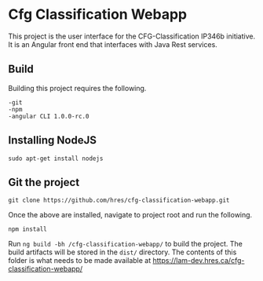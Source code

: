 # Cfg Classification Webapp

This project is the user interface for the CFG-Classification IP346b initiative.  It is an Angular front end that interfaces with Java Rest services.


## Build

Building this project requires the following.

	-git
	-npm
	-angular CLI 1.0.0-rc.0
	
## Installing NodeJS

	sudo apt-get install nodejs
	
## Git the project

	git clone https://github.com/hres/cfg-classification-webapp.git
	
Once the above are installed, navigate to project root and run the following.

	npm install

Run `ng build -bh /cfg-classification-webapp/` to build the project. The build artifacts will be stored in the `dist/` directory.  The contents of this folder is what needs to be made available at https://lam-dev.hres.ca/cfg-classification-webapp/
